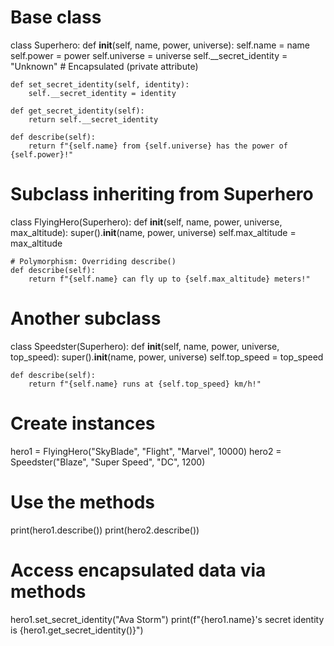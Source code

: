 # Base class
class Superhero:
    def __init__(self, name, power, universe):
        self.name = name
        self.power = power
        self.universe = universe
        self.__secret_identity = "Unknown"  # Encapsulated (private attribute)

    def set_secret_identity(self, identity):
        self.__secret_identity = identity

    def get_secret_identity(self):
        return self.__secret_identity

    def describe(self):
        return f"{self.name} from {self.universe} has the power of {self.power}!"

# Subclass inheriting from Superhero
class FlyingHero(Superhero):
    def __init__(self, name, power, universe, max_altitude):
        super().__init__(name, power, universe)
        self.max_altitude = max_altitude

    # Polymorphism: Overriding describe()
    def describe(self):
        return f"{self.name} can fly up to {self.max_altitude} meters!"

# Another subclass
class Speedster(Superhero):
    def __init__(self, name, power, universe, top_speed):
        super().__init__(name, power, universe)
        self.top_speed = top_speed

    def describe(self):
        return f"{self.name} runs at {self.top_speed} km/h!"

# Create instances
hero1 = FlyingHero("SkyBlade", "Flight", "Marvel", 10000)
hero2 = Speedster("Blaze", "Super Speed", "DC", 1200)

# Use the methods
print(hero1.describe())
print(hero2.describe())

# Access encapsulated data via methods
hero1.set_secret_identity("Ava Storm")
print(f"{hero1.name}'s secret identity is {hero1.get_secret_identity()}")
